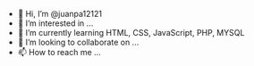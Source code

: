 - 👋 Hi, I’m @juanpa12121
- 👀 I’m interested in ...
- 🌱 I’m currently learning HTML, CSS, JavaScript, PHP, MYSQL
- 💞️ I’m looking to collaborate on ...
- 📫 How to reach me ...

<!---
juanpa12121/juanpa12121 is a ✨ special ✨ repository because its `README.md` (this file) appears on your GitHub profile.
You can click the Preview link to take a look at your changes.
--->
